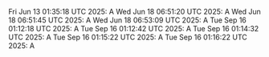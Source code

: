 
Fri Jun 13 01:35:18 UTC 2025: A
Wed Jun 18 06:51:20 UTC 2025: A
Wed Jun 18 06:51:45 UTC 2025: A
Wed Jun 18 06:53:09 UTC 2025: A
Tue Sep 16 01:12:18 UTC 2025: A
Tue Sep 16 01:12:42 UTC 2025: A
Tue Sep 16 01:14:32 UTC 2025: A
Tue Sep 16 01:15:22 UTC 2025: A
Tue Sep 16 01:16:22 UTC 2025: A
